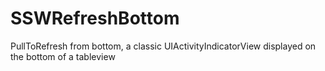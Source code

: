 SSWRefreshBottom
================

PullToRefresh from bottom, a classic UIActivityIndicatorView displayed on the bottom of a tableview
